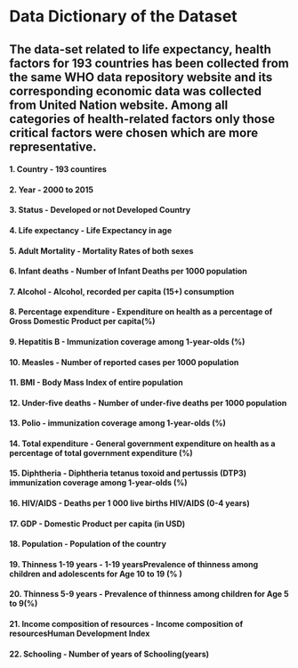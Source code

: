 # Data Dictionary of the Dataset
## The data-set related to life expectancy, health factors for 193 countries has been collected from the same WHO data repository website and its corresponding economic data was collected from United Nation website. Among all categories of health-related factors only those critical factors were chosen which are more representative.
#### 1.	Country  - 193 countires
#### 2.	Year - 2000 to 2015
#### 3.	Status - Developed or not Developed Country
#### 4.	Life expectancy - Life Expectancy in age
#### 5.	Adult Mortality - Mortality Rates of both sexes
#### 6.	Infant deaths - Number of Infant Deaths per 1000 population
#### 7.	Alcohol - Alcohol, recorded per capita (15+) consumption
#### 8.	Percentage expenditure - Expenditure on health as a percentage of Gross Domestic Product per capita(%)
#### 9.	Hepatitis B - Immunization coverage among 1-year-olds (%)
#### 10. Measles - Number of reported cases per 1000 population
#### 11. BMI - Body Mass Index of entire population
#### 12. Under-five deaths - Number of under-five deaths per 1000 population
#### 13. Polio - immunization coverage among 1-year-olds (%)
#### 14. Total expenditure - General government expenditure on health as a percentage of total government expenditure (%)
#### 15. Diphtheria - Diphtheria tetanus toxoid and pertussis (DTP3) immunization coverage among 1-year-olds (%)
#### 16. HIV/AIDS - Deaths per 1 000 live births HIV/AIDS (0-4 years)
#### 17. GDP - Domestic Product per capita (in USD)
#### 18. Population - Population of the country
#### 19. Thinness 1-19 years - 1-19 yearsPrevalence of thinness among children and adolescents for Age 10 to 19 (% )
#### 20. Thinness 5-9 years - Prevalence of thinness among children for Age 5 to 9(%)
#### 21. Income composition of resources - Income composition of resourcesHuman Development Index
#### 22. Schooling - Number of years of Schooling(years)

